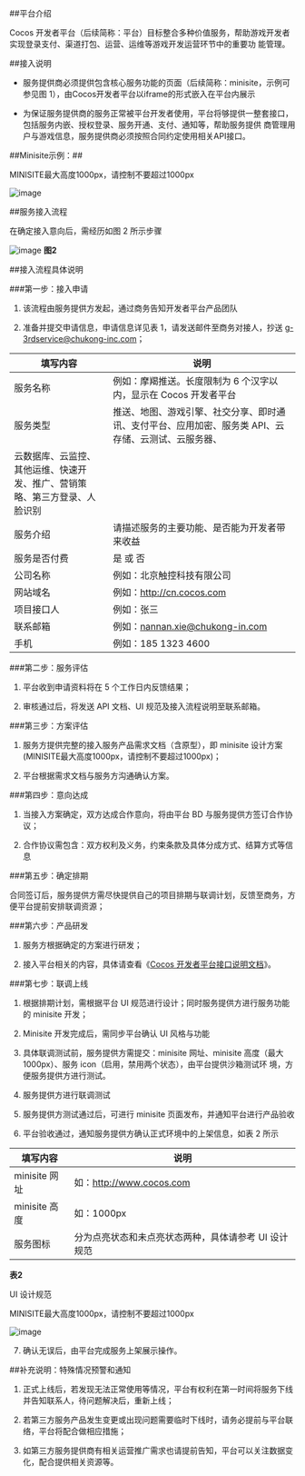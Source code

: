 ##平台介绍

Cocos 开发者平台（后续简称：平台）目标整合多种价值服务，帮助游戏开发者实现登录支付、渠道打包、运营、运维等游戏开发运营环节中的重要功
能管理。

##接入说明

- 服务提供商必须提供包含核心服务功能的页面（后续简称：minisite，示例可参见图 1），由Cocos开发者平台以iframe的形式嵌入在平台内展示

- 为保证服务提供商的服务正常被平台开发者使用，平台将够提供一整套接口，包括服务内嵌、授权登录、服务开通、支付、通知等，帮助服务提供
商管理用户与游戏信息，服务提供商必须按照合同约定使用相关API接口。

##Minisite示例：##

MINISITE最大高度1000px，请控制不要超过1000px

![image](img/minisite.jpg)


##服务接入流程

在确定接入意向后，需经历如图 2 所示步骤

![image](img/liuchengtu.jpg)
__图2__

##接入流程具体说明

###第一步：接入申请

1) 该流程由服务提供方发起，通过商务告知开发者平台产品团队

2) 准备并提交申请信息，申请信息详见表 1，请发送邮件至商务对接人，抄送 g-3rdservice@chukong-inc.com；

|填写内容| 说明|
|------|------|
|服务名称| 例如：摩羯推送。长度限制为 6 个汉字以内，显示在 Cocos 开发者平台|
|服务类型| 推送、地图、游戏引擎、社交分享、即时通讯、支付平台、应用加密、服务类 API、云存储、云测试、云服务器、
云数据库、云监控、其他运维、快速开发、推广、营销策略、第三方登录、人脸识别|
|服务介绍| 请描述服务的主要功能、是否能为开发者带来收益|
|服务是否付费| 是 或 否|
|公司名称| 例如：北京触控科技有限公司|
|网站域名| 例如：http://cn.cocos.com|
|项目接口人| 例如：张三|
|联系邮箱| 例如：nannan.xie@chukong-in.com|
|手机| 例如：185 1323 4600|

###第二步：服务评估

1) 平台收到申请资料将在 5 个工作日内反馈结果；

2) 审核通过后，将发送 API 文档、UI 规范及接入流程说明至联系邮箱。

###第三步：方案评估

1) 服务方提供完整的接入服务产品需求文档（含原型），即 minisite 设计方案(MINISITE最大高度1000px，请控制不要超过1000px)；

2) 平台根据需求文档与服务方沟通确认方案。

###第四步：意向达成 

1) 当接入方案确定，双方达成合作意向，将由平台 BD 与服务提供方签订合作协议；

2) 合作协议需包含：双方权利及义务，约束条款及具体分成方式、结算方式等信息

###第五步：确定排期 

合同签订后，服务提供方需尽快提供自己的项目排期与联调计划，反馈至商务，方便平台提前安排联调资源；


###第六步：产品研发

1) 服务方根据确定的方案进行研发；

2) 接入平台相关的内容，具体请查看《[Cocos 开发者平台接口说明文档](https://github.com/aaronglyang/cocos_com/blob/master/Cocos%E5%BC%80%E5%8F%91%E8%80%85%E5%B9%B3%E5%8F%B0%E6%8E%A5%E5%85%A5%E6%8E%A5%E5%8F%A3%E8%AF%B4%E6%98%8EAPI.md)》。

###第七步：联调上线 

1) 根据排期计划，需根据平台 UI 规范进行设计；同时服务提供方进行服务功能的 minisite 开发；

2) Minisite 开发完成后，需同步平台确认 UI 风格与功能

3) 具体联调测试前，服务提供方需提交：minisite 网址、minisite 高度（最大 1000px）、服务 icon（启用，禁用两个状态），由平台提供沙箱测试环
境，方便服务提供方进行测试。

4) 服务提供方进行联调测试

5) 服务提供方测试通过后，可进行 minisite 页面发布，并通知平台进行产品验收

6) 平台验收通过，通知服务提供方确认正式环境中的上架信息，如表 2 所示

|填写内容 |说明|
|----|----|
|minisite 网址 |如：http://www.cocos.com|
|minisite 高度 |如：1000px|
|服务图标 |分为点亮状态和未点亮状态两种，具体请参考 UI 设计规范|
__表2__


UI 设计规范

MINISITE最大高度1000px，请控制不要超过1000px

![image](img/ui_design.jpg)


7) 确认无误后，由平台完成服务上架展示操作。



##补充说明：特殊情况预警和通知

1. 正式上线后，若发现无法正常使用等情况，平台有权利在第一时间将服务下线并告知联系人，待问题解决后，重新上线；

2. 若第三方服务产品发生变更或出现问题需要临时下线时，请务必提前与平台联络，平台将配合做相应措施；

3. 如第三方服务提供商有相关运营推广需求也请提前告知，平台可以关注数据变化，配合提供相关资源等。










